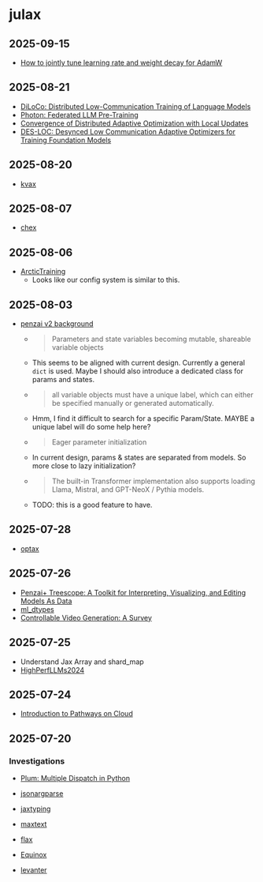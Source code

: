 # julax

## 2025-09-15

- [How to jointly tune learning rate and weight decay for AdamW](https://fabian-sp.github.io/posts/2024/02/decoupling/)

## 2025-08-21

- [DiLoCo: Distributed Low-Communication Training of Language Models](https://arxiv.org/abs/2311.08105)
- [Photon: Federated LLM Pre-Training](https://arxiv.org/abs/2411.02908)
- [Convergence of Distributed Adaptive Optimization with Local Updates](https://arxiv.org/abs/2409.13155)
- [DES-LOC: Desynced Low Communication Adaptive Optimizers for Training Foundation Models](https://arxiv.org/abs/2505.22549)

## 2025-08-20

- [kvax](https://github.com/nebius/kvax)

## 2025-08-07

- [chex](https://github.com/google-deepmind/chex)

## 2025-08-06

- [ArcticTraining](https://arctictraining.readthedocs.io/en/latest/index.html)
    - Looks like our config system is similar to this.

## 2025-08-03

- [penzai v2 background](https://penzai.readthedocs.io/en/stable/guides/v2_differences.html)
    - > Parameters and state variables becoming mutable, shareable variable objects
    - This seems to be aligned with current design. Currently a general `dict` is used. Maybe I should also introduce a dedicated class for params and states.
    - > all variable objects must have a unique label, which can either be specified manually or generated automatically.
    - Hmm, I find it difficult to search for a specific Param/State. MAYBE a unique label will do some help here?
    - > Eager parameter initialization
    - In current design, params & states are separated from models. So more close to lazy initialization?
    - > The built-in Transformer implementation also supports loading Llama, Mistral, and GPT-NeoX / Pythia models.
    - TODO: this is a good feature to have.

## 2025-07-28

- [optax](https://optax.readthedocs.io/en/latest/getting_started.html)

## 2025-07-26

- [Penzai+ Treescope: A Toolkit for Interpreting, Visualizing, and Editing Models As Data](https://github.com/google-deepmind/penzai)
- [ml_dtypes](https://github.com/jax-ml/ml_dtypes)
- [Controllable Video Generation: A Survey](https://arxiv.org/pdf/2507.16869)

## 2025-07-25

- Understand Jax Array and shard_map
- [HighPerfLLMs2024](https://github.com/rwitten/HighPerfLLMs2024)

## 2025-07-24

- [Introduction to Pathways on Cloud](https://cloud.google.com/ai-hypercomputer/docs/workloads/pathways-on-cloud/pathways-intro)

## 2025-07-20

### Investigations

- [Plum: Multiple Dispatch in Python](https://github.com/beartype/plum)
- [jsonargparse](https://github.com/omni-us/jsonargparse)
- [jaxtyping](https://github.com/patrick-kidger/jaxtyping)

- [maxtext](https://github.com/AI-Hypercomputer/maxtext)
- [flax](https://github.com/google/flax)
- [Equinox](https://docs.kidger.site/equinox/)
- [levanter](https://github.com/stanford-crfm/levanter)